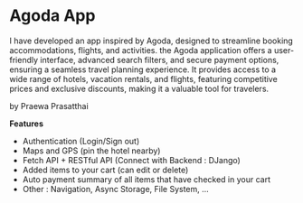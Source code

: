 # Agoda App
I have developed an app inspired by Agoda, designed to streamline booking accommodations, flights, and activities. the Agoda application offers a user-friendly interface, advanced search filters, and secure payment options, ensuring a seamless travel planning experience. It provides access to a wide range of hotels, vacation rentals, and flights, featuring competitive prices and exclusive discounts, making it a valuable tool for travelers.

by Praewa Prasatthai


**Features**
* Authentication (Login/Sign out)
* Maps and GPS (pin the hotel nearby)
* Fetch API + RESTful API (Connect with Backend : DJango)
* Added items to your cart (can edit or delete)
* Auto payment summary of all items that have checked in your cart
* Other : Navigation, Async Storage, File System, ...
